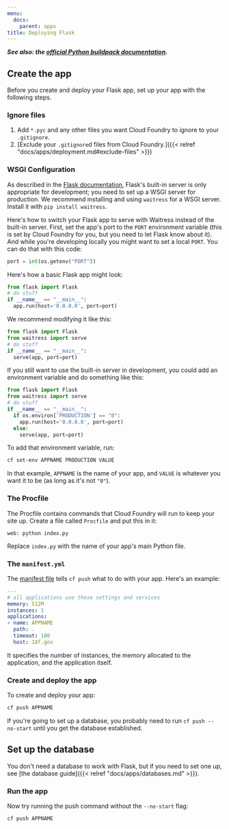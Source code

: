 ```yaml
---
menu:
  docs:
    parent: apps
title: Deploying Flask
---
```


***See also: the [official Python buildpack documentation](http://docs.cloudfoundry.org/buildpacks/python/).***

## Create the app

Before you create and deploy your Flask app, set up your app with the following steps.

### Ignore files

1. Add `*.pyc` and any other files you want Cloud Foundry to ignore to your `.gitignore`.
1. [Exclude your `.gitignore`d files from Cloud Foundry.]({{< relref "docs/apps/deployment.md#exclude-files" >}})

### WSGI Configuration

As described in the [Flask documentation](http://flask.pocoo.org/docs/0.10/deploying/), Flask's built-in server is only appropriate for development; you need to set up a WSGI server for production. We recommend installing and using `waitress` for a WSGI server. Install it with `pip install waitress`.

Here's how to switch your Flask app to serve with Waitress instead of the built-in server. First, set the app's port to the `PORT` environment variable (this is set by Cloud Foundry for you, but you need to let Flask know about it). And while you're developing locally you might want to set a local `PORT`. You can do that with this code:

```python
port = int(os.getenv("PORT"))
```

Here's how a basic Flask app might look:

```python
from flask import Flask
# do stuff
if __name__ == "__main__":
  app.run(host='0.0.0.0', port=port)
```

We recommend modifying it like this:

```python
from flask import Flask
from waitress import serve
# do stuff
if __name__ == "__main__":
  serve(app, port=port)
```

If you still want to use the built-in server in development, you could add an environment variable and do something like this:

```python
from flask import Flask
from waitress import serve
# do stuff
if __name__ == "__main__":
  if os.environ['PRODUCTION'] == "0":
    app.run(host='0.0.0.0', port=port)
  else:
    serve(app, port=port)
```

To add that environment variable, run:

```bash
cf set-env APPNAME PRODUCTION VALUE
```

In that example, `APPNAME` is the name of your app, and `VALUE` is whatever you want it to be (as long as it's not `"0"`).

### The Procfile

The Procfile contains commands that Cloud Foundry will run to keep your site up. Create a file called `Procfile` and put this in it:

```
web: python index.py
```

Replace `index.py` with the name of your app's main Python file.

### The `manifest.yml`

The [manifest file](http://docs.cloudfoundry.org/devguide/deploy-apps/manifest.html) tells `cf push` what to do with your app. Here's an example:

```yaml
---
# all applications use these settings and services
memory: 512M
instances: 1
applications:
- name: APPNAME
  path: .
  timeout: 180
  host: 18f.gov
```

It specifies the number of instances, the memory allocated to the application, and the application itself.

### Create and deploy the app

To create and deploy your app:

```bash
cf push APPNAME
```

If you're going to set up a database, you probably need to run `cf push --no-start` until you get the database established.

## Set up the database

You don't need a database to work with Flask, but if you need to set one up, see [the database guide]({{< relref "docs/apps/databases.md" >}}).

### Run the app

Now try running the push command without the `--no-start` flag:

```bash
cf push APPNAME
```

